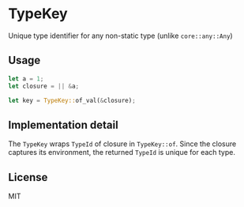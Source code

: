 # TypeKey
Unique type identifier for any non-static type (unlike `core::any::Any`)

## Usage
```rust
let a = 1;
let closure = || &a;

let key = TypeKey::of_val(&closure);
```

## Implementation detail
The `TypeKey` wraps `TypeId` of closure in `TypeKey::of`. Since the closure captures its environment, the returned `TypeId` is unique for each type.

## License
MIT
